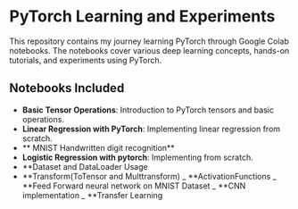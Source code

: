 # PyTorch Learning and Experiments
 
This repository contains my journey learning PyTorch through Google Colab notebooks. The notebooks cover various deep learning concepts, hands-on tutorials, and experiments using PyTorch.

## Notebooks Included 
- **Basic Tensor Operations**: Introduction to PyTorch tensors and basic operations.
- **Linear Regression with PyTorch**: Implementing linear regression from scratch.
- ** MNIST Handwritten digit recognition**
- **Logistic Regression with pytorch**: Implementing from scratch.
- **Dataset and DataLoader Usage
- **Transform(ToTensor and Multtransform)
_ **ActivationFunctions
_ **Feed Forward neural network on MNIST Dataset
_ **CNN implementation
_ **Transfer Learning
